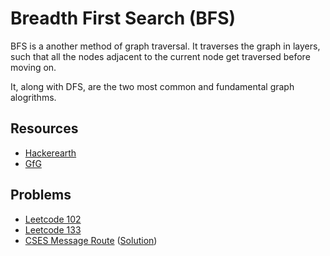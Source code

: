 # Breadth First Search (BFS)

BFS is a another method of graph traversal. It traverses the graph in layers, such that all the nodes adjacent to the current node get traversed before moving on.

It, along with DFS, are the two most common and fundamental graph alogrithms.

## Resources

- [Hackerearth](https://www.hackerearth.com/practice/algorithms/graphs/breadth-first-search/tutorial/)
- [GfG](https://www.geeksforgeeks.org/breadth-first-search-or-bfs-for-a-graph/)

## Problems

- [Leetcode 102](https://leetcode.com/problems/binary-tree-level-order-traversal/)
- [Leetcode 133](https://leetcode.com/problems/clone-graph/)
- [CSES Message Route](https://cses.fi/problemset/task/1667/) ([Solution](https://cses.fi/problemset/result/2694325/))

